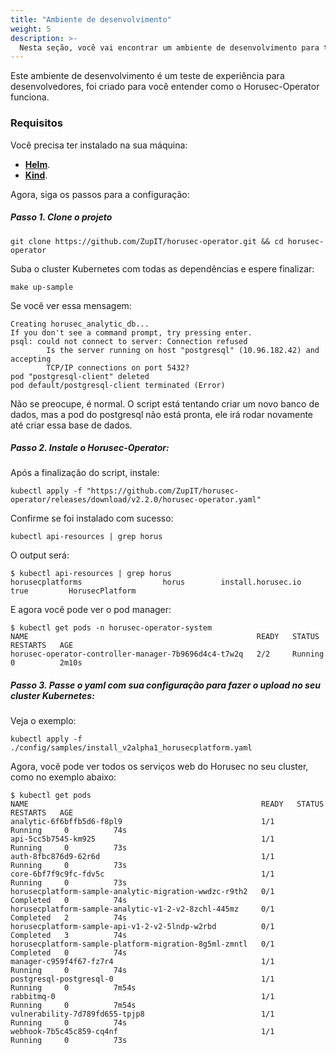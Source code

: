 ```yaml
---
title: "Ambiente de desenvolvimento"
weight: 5
description: >-
  Nesta seção, você vai encontrar um ambiente de desenvolvimento para testar o Horusec-Operator.
---
```



Este ambiente de desenvolvimento é um teste de experiência para desenvolvedores, foi criado para você entender como o Horusec-Operator funciona.


### **Requisitos** 
Você precisa ter instalado na sua máquina:
- [**Helm**](https://helm.sh/docs/intro/install/#from-script).
- [**Kind**](https://kind.sigs.k8s.io/docs/user/quick-start/#installation).  


Agora, siga os passos para a configuração: 


##### **Passo 1. Clone o projeto**

```
git clone https://github.com/ZupIT/horusec-operator.git && cd horusec-operator
```

Suba o cluster Kubernetes com todas as dependências e espere finalizar: 
```
make up-sample
```
Se você ver essa mensagem: 
```
Creating horusec_analytic_db...
If you don't see a command prompt, try pressing enter.
psql: could not connect to server: Connection refused
        Is the server running on host "postgresql" (10.96.182.42) and accepting
        TCP/IP connections on port 5432?
pod "postgresql-client" deleted
pod default/postgresql-client terminated (Error)
```
Não se preocupe, é normal. O script está tentando criar um novo banco de dados, mas a pod do postgresql não está pronta, ele irá rodar novamente até criar essa base de dados. 

##### **Passo 2. Instale o Horusec-Operator:**

Após a finalização do script, instale: 

```
kubectl apply -f "https://github.com/ZupIT/horusec-operator/releases/download/v2.2.0/horusec-operator.yaml"
```
Confirme se foi instalado com sucesso: 

```
kubectl api-resources | grep horus

```
O output será: 

```
$ kubectl api-resources | grep horus                                                           
horusecplatforms                  horus        install.horusec.io             true         HorusecPlatform

```

E agora você pode ver o pod manager: 
```
$ kubectl get pods -n horusec-operator-system
NAME                                                   READY   STATUS              RESTARTS   AGE
horusec-operator-controller-manager-7b9696d4c4-t7w2q   2/2     Running             0          2m10s

```
##### **Passo 3. Passe o yaml com sua configuração para fazer o upload no seu cluster Kubernetes:**

Veja o exemplo:

```
kubectl apply -f ./config/samples/install_v2alpha1_horusecplatform.yaml

```
Agora, você pode ver todos os serviços web do Horusec no seu cluster, como no exemplo abaixo:  

```
$ kubectl get pods
NAME                                                    READY   STATUS      RESTARTS   AGE
analytic-6f6bffb5d6-f8pl9                               1/1     Running     0          74s
api-5cc5b7545-km925                                     1/1     Running     0          73s
auth-8fbc876d9-62r6d                                    1/1     Running     0          73s
core-6bf7f9c9fc-fdv5c                                   1/1     Running     0          73s
horusecplatform-sample-analytic-migration-wwdzc-r9th2   0/1     Completed   0          74s
horusecplatform-sample-analytic-v1-2-v2-8zchl-445mz     0/1     Completed   2          74s
horusecplatform-sample-api-v1-2-v2-5lndp-w2rbd          0/1     Completed   3          74s
horusecplatform-sample-platform-migration-8g5ml-zmntl   0/1     Completed   0          74s
manager-c959f4f67-fz7r4                                 1/1     Running     0          74s
postgresql-postgresql-0                                 1/1     Running     0          7m54s
rabbitmq-0                                              1/1     Running     0          7m54s
vulnerability-7d789fd655-tpjp8                          1/1     Running     0          74s
webhook-7b5c45c859-cq4nf                                1/1     Running     0          73s

```